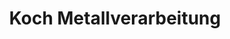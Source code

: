 ---
title: "Koch Metallverarbeitung"
url: /dietzhoelztal/koch-metallverarbeitung/
shop: Baumarkt
---